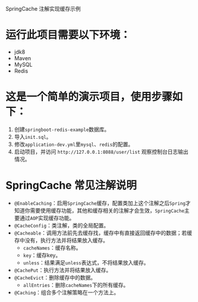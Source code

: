 SpringCache 注解实现缓存示例

# 运行此项目需要以下环境：
- jdk8
- Maven
- MySQL
- Redis

# 这是一个简单的演示项目，使用步骤如下：

1. 创建`springboot-redis-example`数据库。
2. 导入`init.sql`。
3. 修改`application-dev.yml`里`mysql`、`redis`的配置。
4. 启动项目，并访问 `http://127.0.0.1:8088/user/list` 观察控制台日志输出情况。

# SpringCache 常见注解说明
- `@EnableCaching`：启用`SpringCache`缓存，配置类加上这个注解之后`Spring`才知道你需要使用缓存功能，其他和缓存相关的注解才会生效，`SpringCache`主要通过`AOP`实现缓存功能。
- `@CacheConfig`：类注解，类的全局配置。
- `@Cacheable`：调用方法前先去缓存找，缓存中有直接返回缓存中的数据；若缓存中没有，执行方法并将结果放入缓存。
  - `cacheNames`：缓存名称。
  - `key`：缓存key。
  - `unless`：结果满足`unless`表达式，不将结果放入缓存。
- `@CachePut`：执行方法并将结果放入缓存。
- `@CacheEvict`：删除缓存中的数据。
  - `allEntries`：删除`cacheNames`下的所有缓存。
- `@Caching`：组合多个注解策略在一个方法上。